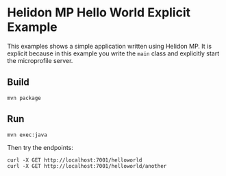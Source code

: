 
# Helidon MP Hello World Explicit Example

This examples shows a simple application written using Helidon MP.
It is explicit because in this example you write the `main` class
and explicitly start the microprofile server.

## Build

```
mvn package
```

## Run

```
mvn exec:java
```

Then try the endpoints:

```
curl -X GET http://localhost:7001/helloworld
curl -X GET http://localhost:7001/helloworld/another
```
